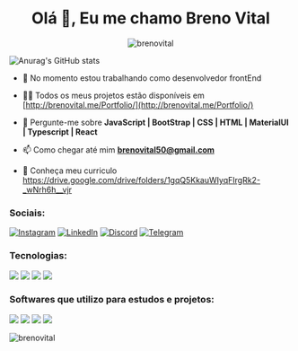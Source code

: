 <h1 align="center">Olá 👋, Eu me chamo Breno Vital</h1>

<p align="center"><img src="https://komarev.com/ghpvc/?username=brenovital&label=Profile%20views&color=0e75b6&style=flat" alt="brenovital" /> </p>

![Anurag's GitHub stats](https://github-readme-stats.vercel.app/api?username=brenovital&show_icons=true&theme=radical)

- 🔭 No momento estou trabalhando como desenvolvedor frontEnd

- 👨‍💻 Todos os meus projetos estão disponíveis em [http://brenovital.me/Portfolio/](http://brenovital.me/Portfolio/)

- 💬 Pergunte-me sobre **JavaScript | BootStrap | CSS | HTML | MaterialUI | Typescript | React**

- 📫 Como chegar até mim **brenovital50@gmail.com**

- 📄 Conheça meu curriculo https://drive.google.com/drive/folders/1gqQ5KkauWIyqFIrgRk2-_wNrh6h__vjr

<h3 align="left">Sociais:</h3>

[![Instagram](https://img.shields.io/badge/Instagram-E4405F?style=for-the-badge&logo=instagram&logoColor=white)](https://www.instagram.com/brenovitall) [![LinkedIn](https://img.shields.io/badge/LinkedIn-0077B5?style=for-the-badge&logo=linkedin&logoColor=white)](https://www.linkedin.com/in/breno-vital-020405123/) [![Discord](https://img.shields.io/badge/Discord-7289DA?style=for-the-badge&logo=discord&logoColor=white)]() [![Telegram](https://img.shields.io/badge/Telegram-2CA5E0?style=for-the-badge&logo=telegram&logoColor=white)](https://t.me/brenovital)

<h3 align="left">Tecnologias:</h3>

[![](https://img.shields.io/badge/HTML5-E34F26?style=for-the-badge&logo=html5&logoColor=white)]() [![](https://img.shields.io/badge/CSS3-1572B6?style=for-the-badge&logo=css3&logoColor=white)]() [![](https://img.shields.io/badge/JavaScript-323330?style=for-the-badge&logo=javascript&logoColor=F7DF1E)]() [![](https://img.shields.io/badge/Bootstrap-563D7C?style=for-the-badge&logo=bootstrap&logoColor=white)]() 
<h3 align="left">Softwares que utilizo para estudos e projetos:</h3>

[![](https://img.shields.io/badge/Visual_Studio_Code-0078D4?style=for-the-badge&logo=visual%20studio%20code&logoColor=white)]() [![](https://img.shields.io/badge/Google_chrome-4285F4?style=for-the-badge&logo=Google-chrome&logoColor=white)]() [![](https://img.shields.io/badge/Canva-%2300C4CC.svg?&style=for-the-badge&logo=Canva&logoColor=white)]() [![](https://img.shields.io/badge/Windows-AMD-0078D6?style=for-the-badge&logo=windows&logoColor=white)]()

<p><img align="left" src="https://github-readme-stats.vercel.app/api/top-langs?username=brenovital&show_icons=true&locale=en&layout=compact" alt="brenovital" /> </p>
